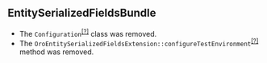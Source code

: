 EntitySerializedFieldsBundle
----------------------------
* The `Configuration`<sup>[[?]](https://github.com/oroinc/OroEntitySerializedFieldsBundle/tree/4.0.0-beta/DependencyInjection/Configuration.php#L8 "Oro\Bundle\EntitySerializedFieldsBundle\DependencyInjection\Configuration")</sup> class was removed.
* The `OroEntitySerializedFieldsExtension::configureTestEnvironment`<sup>[[?]](https://github.com/oroinc/OroEntitySerializedFieldsBundle/tree/4.0.0-beta/DependencyInjection/OroEntitySerializedFieldsExtension.php#L34 "Oro\Bundle\EntitySerializedFieldsBundle\DependencyInjection\OroEntitySerializedFieldsExtension::configureTestEnvironment")</sup> method was removed.
